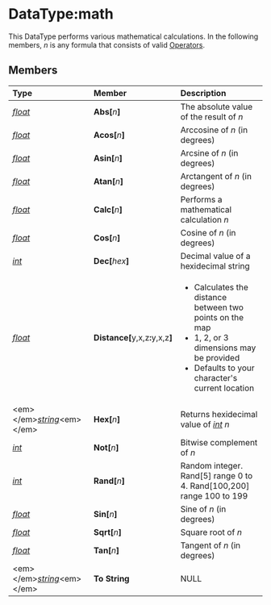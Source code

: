 # DataType:math

This DataType performs various mathematical calculations. In the following members, _n_ is any formula that consists of valid [Operators](../../documentation/operators.md).

## Members

<table>
  <thead>
    <tr>
      <th style="text-align:left"><b>Type</b>
      </th>
      <th style="text-align:left"><b>Member</b>
      </th>
      <th style="text-align:left"><b>Description</b>
      </th>
    </tr>
  </thead>
  <tbody>
    <tr>
      <td style="text-align:left"><a href="datatype-float.md"><em>float</em></a>
      </td>
      <td style="text-align:left"><b>Abs[</b><em>n</em><b>]</b>
      </td>
      <td style="text-align:left">The absolute value of the result of <em>n</em>
      </td>
    </tr>
    <tr>
      <td style="text-align:left"><a href="datatype-float.md"><em>float</em></a>
      </td>
      <td style="text-align:left"><b>Acos[</b><em>n</em><b>]</b>
      </td>
      <td style="text-align:left">Arccosine of <em>n</em> (in degrees)</td>
    </tr>
    <tr>
      <td style="text-align:left"><a href="datatype-float.md"><em>float</em></a>
      </td>
      <td style="text-align:left"><b>Asin[</b><em>n</em><b>]</b>
      </td>
      <td style="text-align:left">Arcsine of <em>n</em> (in degrees)</td>
    </tr>
    <tr>
      <td style="text-align:left"><a href="datatype-float.md"><em>float</em></a>
      </td>
      <td style="text-align:left"><b>Atan[</b><em>n</em><b>]</b>
      </td>
      <td style="text-align:left">Arctangent of <em>n</em> (in degrees)</td>
    </tr>
    <tr>
      <td style="text-align:left"><a href="datatype-float.md"><em>float</em></a>
      </td>
      <td style="text-align:left"><b>Calc[</b><em>n</em><b>]</b>
      </td>
      <td style="text-align:left">Performs a mathematical calculation <em>n</em>
      </td>
    </tr>
    <tr>
      <td style="text-align:left"><a href="datatype-float.md"><em>float</em></a>
      </td>
      <td style="text-align:left"><b>Cos[</b><em>n</em><b>]</b>
      </td>
      <td style="text-align:left">Cosine of <em>n</em> (in degrees)</td>
    </tr>
    <tr>
      <td style="text-align:left"><a href="datatype-int.md"><em>int</em></a>
      </td>
      <td style="text-align:left"><b>Dec[</b><em>hex</em><b>]</b>
      </td>
      <td style="text-align:left">Decimal value of a hexidecimal string</td>
    </tr>
    <tr>
      <td style="text-align:left"><a href="datatype-float.md"><em>float</em></a>
      </td>
      <td style="text-align:left"><b>Distance[</b>y,x,z<b>:</b>y,x,z<b>]</b>
      </td>
      <td style="text-align:left">
        <ul>
          <li>Calculates the distance between two points on the map</li>
          <li>1, 2, or 3 dimensions may be provided</li>
          <li>Defaults to your character&apos;s current location</li>
        </ul>
      </td>
    </tr>
    <tr>
      <td style="text-align:left">&lt;em&gt;&lt;/em&gt;<a href="datatype-string.md"><em>string</em></a>&lt;em&gt;&lt;/em&gt;</td>
      <td
      style="text-align:left"><b>Hex[</b><em>n</em><b>]</b>
        </td>
        <td style="text-align:left">Returns hexidecimal value of <a href="datatype-int.md"><em>int</em></a>  <em>n</em>
        </td>
    </tr>
    <tr>
      <td style="text-align:left"><a href="datatype-int.md"><em>int</em></a>
      </td>
      <td style="text-align:left"><b>Not[</b><em>n</em><b>]</b>
      </td>
      <td style="text-align:left">Bitwise complement of <em>n</em>
      </td>
    </tr>
    <tr>
      <td style="text-align:left"><a href="datatype-int.md"><em>int</em></a>
      </td>
      <td style="text-align:left"><b>Rand[</b><em>n</em><b>]</b>
      </td>
      <td style="text-align:left">Random integer. Rand[5] range 0 to 4. Rand[100,200] range 100 to 199</td>
    </tr>
    <tr>
      <td style="text-align:left"><a href="datatype-float.md"><em>float</em></a>
      </td>
      <td style="text-align:left"><b>Sin[</b><em>n</em><b>]</b>
      </td>
      <td style="text-align:left">Sine of <em>n</em> (in degrees)</td>
    </tr>
    <tr>
      <td style="text-align:left"><a href="datatype-float.md"><em>float</em></a>
      </td>
      <td style="text-align:left"><b>Sqrt[</b><em>n</em><b>]</b>
      </td>
      <td style="text-align:left">Square root of <em>n</em>
      </td>
    </tr>
    <tr>
      <td style="text-align:left"><a href="datatype-float.md"><em>float</em></a>
      </td>
      <td style="text-align:left"><b>Tan[</b><em>n</em><b>]</b>
      </td>
      <td style="text-align:left">Tangent of <em>n</em> (in degrees)</td>
    </tr>
    <tr>
      <td style="text-align:left">&lt;em&gt;&lt;/em&gt;<a href="datatype-string.md"><em>string</em></a>&lt;em&gt;&lt;/em&gt;</td>
      <td
      style="text-align:left"><b>To String</b>
        </td>
        <td style="text-align:left">NULL</td>
    </tr>
  </tbody>
</table>

